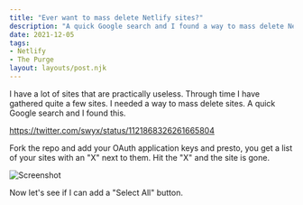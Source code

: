 ```yaml
---
title: "Ever want to mass delete Netlify sites?"
description: "A quick Google search and I found a way to mass delete Netlify sites?"
date: 2021-12-05
tags:
- Netlify
- The Purge
layout: layouts/post.njk
---
```


I have a lot of sites that are practically useless. Through time I have gathered quite a few sites. I needed a way to mass delete sites.
A quick Google search and I found this.

https://twitter.com/swyx/status/1121868326261665804

Fork the repo and add your OAuth application keys and presto, you get a list  of your sites with an "X" next to them. Hit the "X" and the site is gone.

![Screenshot](https://applegate-paul.mo.cloudinary.net/mass-delete.jpg)

Now let's see if I can add a "Select All" button.
